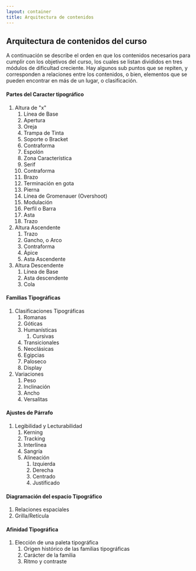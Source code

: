 ```yaml
---
layout: container
title: Arquitectura de contenidos
---
```


## Arquitectura de contenidos del curso ##

A continuación se describe el orden en que los contenidos necesarios para cumplir con los objetivos del curso, los cuales se listan divididos en tres módulos de dificultad creciente.
Hay algunos sub puntos que se repiten, y corresponden a relaciones entre los contenidos, o bien, elementos que se pueden encontrar en más de un lugar, o clasificación.

#### Partes del Caracter tipográfico ####

1. Altura de "x"
   1. Línea de Base
   2. Apertura
   3. Oreja
   4. Trampa de Tinta
   5. Soporte o Bracket
   6. Contraforma
   7. Espolón
   8. Zona Característica
   9. Serif
   10. Contraforma
   11. Brazo
   12. Terminación en gota
   13. Pierna
   14. Línea de Gromenauer (Overshoot)
   15. Modulación
   16. Perfil o Barra
   17. Asta
   18. Trazo
2. Altura Ascendente
   1. Trazo
   2. Gancho, o Arco
   3. Contraforma
   4. Ápice
   5. Asta Ascendente
3. Altura Descendente
   1. Línea de Base
   2. Asta descendente
   3. Cola

#### Familias Tipográficas ####

1. Clasificaciones Tipográficas
   1. Romanas
   2. Góticas
   3. Humanísticas
      1. Cursivas
   4. Transicionales
   5. Neoclásicas
   6. Egipcias
   7. Paloseco
   8. Display
2. Variaciones
   1. Peso
   2. Inclinación
   3. Ancho
   4. Versalitas

#### Ajustes de Párrafo ####

1. Legibilidad y Lecturabilidad
   1. Kerning
   2. Tracking
   3. Interlínea
   4. Sangría
   5. Alineación
      1. Izquierda
      2. Derecha
      3. Centrado
      4. Justificado

#### Diagramación del espacio Tipográfico ####

1. Relaciones espaciales
2. Grilla/Retícula

#### Afinidad Tipográfica ####

1. Elección de una paleta tipográfica
   1. Origen histórico de las familias tipográficas
   2. Carácter de la familia
   3. Ritmo y contraste      